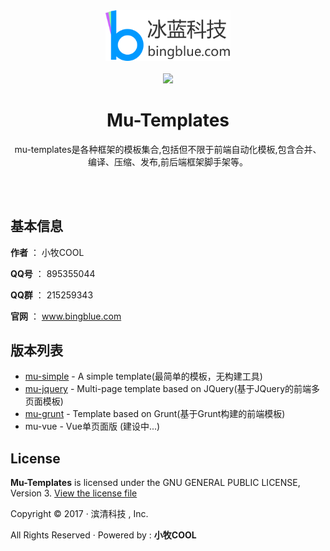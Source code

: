 <div align="center">
  <a href="https://github.com/bingblue/mu-cli">
    <img width="200" heigth="200" src="https://github.com/bingblue/group/blob/master/public/img/logo-all.png">
  </a>
  <br>
  <br>
	<a href="https://standardjs.com">
		<img src="https://img.shields.io/badge/code_style-standard-brightgreen.svg">
	</a>
  <h1>Mu-Templates</h1>
  <p>
    mu-templates是各种框架的模板集合,包括但不限于前端自动化模板,包含合并、编译、压缩、发布,前后端框架脚手架等。
  <p>
  <br>
  <br>
</div>

## 基本信息

**作者** ： 小牧COOL

**QQ号** ： 895355044

**QQ群** ： 215259343

**官网** ： www.bingblue.com

## 版本列表

- [mu-simple][1]  -  A simple template(最简单的模板，无构建工具)
- [mu-jquery][2]  -  Multi-page template based on JQuery(基于JQuery的前端多页面模板)
- [mu-grunt][3] - Template based on Grunt(基于Grunt构建的前端模板)
- mu-vue     -  Vue单页面版 (建设中...)

## License

**Mu-Templates** is licensed under the GNU GENERAL PUBLIC LICENSE, Version 3. [View the license file](https://github.com/xiaomucool/mu-templates/blob/master/LICENSE)

Copyright © 2017 · 滨清科技 , Inc. 

All Rights Reserved · Powered by : **小牧COOL**

[1]:https://github.com/xiaomucool/mu-templates/tree/mu-simple
[2]:https://github.com/xiaomucool/mu-templates/tree/mu-jquery
[3]:https://github.com/xiaomucool/mu-templates/tree/mu-grunt